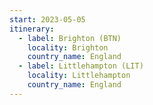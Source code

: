 ```yaml
---
start: 2023-05-05
itinerary:
  - label: Brighton (BTN)
    locality: Brighton
    country_name: England
  - label: Littlehampton (LIT)
    locality: Littlehampton
    country_name: England
---
```

